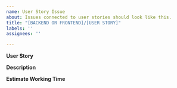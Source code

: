 ```yaml
---
name: User Story Issue
about: Issues connected to user stories should look like this.
title: "[BACKEND OR FRONTEND]/[USER STORY]"
labels: ''
assignees: ''

---
```


**User Story**

<!--- User story --->

**Description**

<!--- Technical Description of the User Story --->

**Estimate Working Time**

<!--- Estimation of the working time --->
